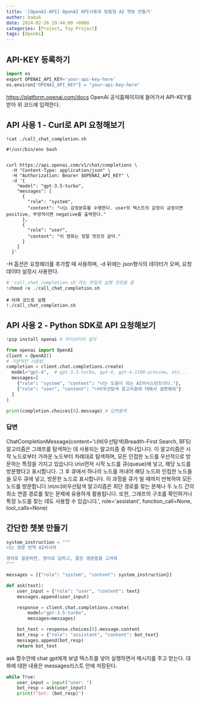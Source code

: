 ```yaml
---
title: '[OpenAI-API] OpenAI API사용과 맞춤형 AI 챗봇 만들기'
author: baduk
date: 2024-02-26 19:44:00 +0900
categories: [Project, Toy Project]
tags: [OpenAi]
---
```

## API-KEY 등록하기

```python
import os
export OPENAI_API_KEY='your-api-key-here'
os.environ["OPENAI_API_KEY"] = "your-api-key-here"
```
<https://platform.openai.com/docs>
OpenAI 공식홈페이지에 들어가서 API-KEY를 받아 위 코드에 입력한다.

## API 사용 1 - Curl로 API 요청해보기
```
!cat ./call_chat_completion.sh
```

```shell
#!/usr/bin/env bash


curl https://api.openai.com/v1/chat/completions \
  -H "Content-Type: application/json" \
  -H "Authorization: Bearer $OPENAI_API_KEY" \
  -d '{
    "model": "gpt-3.5-turbo",
    "messages": [
      {
        "role": "system",
        "content": "너는 감정분류를 수행한다. user의 텍스트의 감정이 긍정이면 positive, 부정적이면 negative를 출력한다."
      },
      {
        "role": "user",
        "content": "이 영화는 정말 멋진것 같아."
      }
    ]
  }'
```
-H 옵션은 요청헤더를 추가할 때 사용하며, -d 뒤에는 json형식의 데이터가 오며, 요청 데이터 설정시 사용한다.

``` python
# 'call_chat_completion.sh'라는 파일의 실행 권한을 줌
!chmod +x ./call_chat_completion.sh
```
```shell
# 아래 코드로 실행
!./call_chat_completion.sh
```
## API 사용 2 - Python SDK로 API 요청해보기

```python
!pip install openai # 라이브러리 설치

from openai import OpenAI
client = OpenAI()
# 기본적인 사용법
completion = client.chat.completions.create(
  model="gpt-4",  # gpt-3.5-turbo, gpt-4, gpt-4-1106-preview, etc...
  messages=[
    {"role": "system", "content": "너는 도움이 되는 AI어시스턴트이다."},
    {"role": "user", "content": "너비우선탐색 알고리즘에 대해서 설명해줘"}
  ]
)
```
```python
print(completion.choices[0].message) # 답변출력
```
### 답변
ChatCompletionMessage(content='너비우선탐색(Breadth-First Search, BFS) 알고리즘은 그래프를 탐색하는 데 사용되는 알고리즘 중 하나입니다. 이 알고리즘은 시작 노드로부터 가까운 노드부터 차례대로 탐색하며, 모든 인접한 노드를 우선적으로 방문하는 특징을 가지고 있습니다.\n\n먼저 시작 노드를 큐(queue)에 넣고, 해당 노드를 방문했다고 표시합니다. 그 후 큐에서 하나의 노드를 꺼내어 해당 노드와 인접한 노드들을 모두 큐에 넣고, 방문한 노드로 표시합니다. 이 과정을 큐가 빌 때까지 반복하여 모든 노드를 방문합니다.\n\n너비우선탐색 알고리즘은 최단 경로를 찾는 문제나 두 노드 간의 최소 연결 경로를 찾는 문제에 유용하게 활용됩니다. 또한, 그래프의 구조를 확인하거나 특정 노드를 찾는 데도 사용할 수 있습니다.', role='assistant', function_call=None, tool_calls=None)


## 간단한 챗봇 만들기
```python
system_instruction = """
너는 영문 번역 AI비서야

영어로 질문하면, 영어로 답하고, 틀린 영문법을 고쳐줘
"""
```

```python
messages = [{"role": "system", "content": system_instruction}]

def ask(text):
    user_input = {"role": "user", "content": text}
    messages.append(user_input)

    response = client.chat.completions.create(
        model="gpt-3.5-turbo",
        messages=messages)

    bot_text = response.choices[0].message.content
    bot_resp = {"role": "assistant", "content": bot_text}
    messages.append(bot_resp)
    return bot_text
```
ask 함수안에 chat gpt에게 보낼 텍스트를 넣어 실행하면서 메시지를 주고 받는다. 대화에 대한 내용은 messages리스트 안에 저장된다.
```python
while True:
    user_input = input("user: ")
    bot_resp = ask(user_input)
    print(f"bot: {bot_resp}")
```